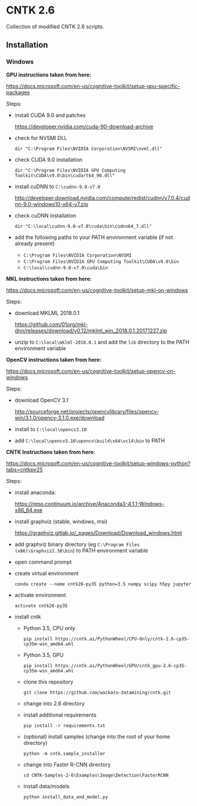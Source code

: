 # CNTK 2.6

Collection of modified CNTK 2.6 scripts.

## Installation

### Windows

**GPU instructions taken from here:**

https://docs.microsoft.com/en-us/cognitive-toolkit/setup-gpu-specific-packages

Steps:

* install CUDA 9.0 and patches

  https://developer.nvidia.com/cuda-90-download-archive
  
* check for NVSMI DLL

  ```
  dir "C:\Program Files\NVIDIA Corporation\NVSMI\nvml.dll"
  ```

* check CUDA 9.0 installation

   ```
  dir "C:\Program Files\NVIDIA GPU Computing Toolkit\CUDA\v9.0\bin\cudart64_90.dll"
  ```
  
* install cuDNN to `C:\cudnn-9.0-v7.0`

  http://developer.download.nvidia.com/compute/redist/cudnn/v7.0.4/cudnn-9.0-windows10-x64-v7.zip
  
* check cuDNN installation

  ``` 
  dir "C:\local\cudnn-9.0-v7.0\cuda\bin\cudnn64_7.dll"
  ```

* add the following paths to your PATH environment variable (if not already present)

  * `C:\Program Files\NVIDIA Corporation\NVSMI`
  * `C:\Program Files\NVIDIA GPU Computing Toolkit\CUDA\v9.0\bin`
  * `C:\local\cudnn-9.0-v7.0\cuda\bin`

**MKL instructions taken from here:**

https://docs.microsoft.com/en-us/cognitive-toolkit/setup-mkl-on-windows

Steps:

* download MKLML 2018.0.1

  https://github.com/01org/mkl-dnn/releases/download/v0.12/mklml_win_2018.0.1.20171227.zip

* unzip to `C:\local\mklml-2018.0.1` and add the `lib` directory to the PATH environment variable

**OpenCV instructions taken from here:**

https://docs.microsoft.com/en-us/cognitive-toolkit/setup-opencv-on-windows

Steps:

* download OpenCV 3.1

  http://sourceforge.net/projects/opencvlibrary/files/opencv-win/3.1.0/opencv-3.1.0.exe/download

* install to `C:\local\opencv3.10`

* add `C:\local\opencv3.10\opencv\build\x64\vc14\bin` to PATH


**CNTK Instructions taken from here:**

https://docs.microsoft.com/en-us/cognitive-toolkit/setup-windows-python?tabs=cntkpy25

Steps:

* install anaconda:

  https://repo.continuum.io/archive/Anaconda3-4.1.1-Windows-x86_64.exe

* install graphviz (stable, windows, msi)

  https://graphviz.gitlab.io/_pages/Download/Download_windows.html

* add graphviz binary directory (eg `C:\Program Files (x86)\Graphviz2.38\bin`) to PATH environment variable
* open command prompt
* create virtual environment

  ```
  conda create --name cntk26-py35 python=3.5 numpy scipy h5py jupyter
  ```

* activate environment

  ```
  activate cntk26-py35
  ```
  
* install cntk 

  * Python 3.5, CPU only

    ```
    pip install https://cntk.ai/PythonWheel/CPU-Only/cntk-2.6-cp35-cp35m-win_amd64.whl
    ```

  * Python 3.5, GPU

    ```
    pip install https://cntk.ai/PythonWheel/GPU/cntk_gpu-2.6-cp35-cp35m-win_amd64.whl
    ```

  * clone this repository
  
    ```
    git clone https://github.com/waikato-datamining/cntk.git
    ```
    
  * change into 2.6 directory
  
  * install additional requirements
  
    ```
    pip install -r requirements.txt
    ```
    
  * (optional) install samples (change into the root of your home directory)

    ```
    python -m cntk.sample_installer
    ```

  * change into Faster R-CNN directory

    ```
    cd CNTK-Samples-2-6\Examples\Image\Detection\FasterRCNN
    ```
  
  * install data/models

    ```
    python install_data_and_model.py
    ```
